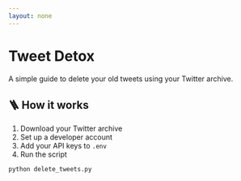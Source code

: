 ```yaml
---
layout: none
---
```


# Tweet Detox

A simple guide to delete your old tweets using your Twitter archive.

## 🪜 How it works

1. Download your Twitter archive  
2. Set up a developer account  
3. Add your API keys to `.env`  
4. Run the script

```bash
python delete_tweets.py
